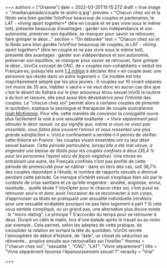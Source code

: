 +++
authors = ["Orianne"]
date = 2022-03-25T15:15:27Z
draft = true
image = "/media/uploads/couple-le-point-q.jpg"
preview = "Chacun chez soi et la libido sera bien gardée !\n\nPour beaucoup de couples et partenaires, le LAT - «_living apart together_»* (être en couple et ne pas vivre sous le même toit), présente beaucoup d’avantages : garder son indépendance et son autonomie, préserver son équilibre, se manquer pour savoir se retrouver, faire grimper le désir…"
section = "On débunke"
text = "Chacun chez soi et la libido sera bien gardée !\n\nPour beaucoup de couples, le LAT - «_living apart together_»* (être en couple et ne pas vivre sous le même toit), présente des avantages : garder son indépendance et son autonomie, préserver son équilibre, se manquer pour savoir se retrouver, faire grimper le désir…\n\nCe concept de CNC, de « couples non-cohabitants » séduit les Français·es, puisqu’iels sont [1,2 million](https://www.ined.fr/fichier/s_rubrique/27640/dossier_de_presse_famille_a_distance.fr.pdf) à déclarer être « en couple avec une personne qui réside dans un autre logement ». Ce modèle est très majoritairement adopté par les plus jeunes : 6 couples sur 10 vivant séparés ont moins de 35 ans. Habiter « seul·e » ne veut donc en aucun cas dire que c’est le désert du Sahara sur le plan amoureux et/ou sexuel.\n\nSi la routine a du bon et rassure, elle peut aussi être dévastatrice pour l’intimité des couples. Le \"chacun chez soi\" permet alors à certains couples de pimenter le quotidien, explique la sexologue et thérapeute de couple australienne [Isiah McKimmie](https://www.bodyandsoul.com.au/wellbeing/5-frankly-brilliant-benefits-of-living-apart-together/news-story/8bff102d0ea6f00d8180221c5dd186fc). Pour elle, cette manière de concevoir la conjugalité ouvre plus facilement la voie à une sexualité exaltante : « _Vivre séparément peut stimuler le désir sexuel, ce qui signifie que, même si vous ne vivez pas ensemble, vous faites plus souvent l’amour et vous ressentez une plus grande satisfaction »._ \n\nLe confinement a semble-t-il permis de vérifier cette théorie en France : les couples vivant ensemble ont vu leur désir sexuel baisser. _Cette période particulière, lorsqu’elle a été mal vécue, a engendré une baisse de libido pour les couples confinés à deux (35,4 % pour les personnes l’ayant vécu de façon négative)_. Une chose en entraînant une autre, les Français confinés n’ont pas profité de cette période de promiscuité pour se câliner : dans un tiers des cas, soit 36,7% des couples répondant à l’étude, le nombre de rapports sexuels a diminué pendant cette période. Ce manque d’intérêt sexuel s’explique bien sûr par le contexte de crise sanitaire et ce qu’elle engendre : anxiété, angoisse, ennui, lassitude… quelle étude ? \n\nOpter pour le chacun chez soi, c’est aussi se retrouver seul·e et donc avoir l’occasion de se reconnecter à son corps, d’apprivoiser sa libido en pratiquant une sexualité individuelle.\n\nAlors pour une sexualité endiablée pourquoi ne pas faire logement à part ? Si cela vous semble compliqué, ou un grand pas, une alternative plus douce existe : le \"micro-dating\". Le principe ? S'accorder du temps pour se retrouver à deux. Durant un câlin le matin, lors d'une balade après le travail ou au resto par exemple…Cela permet, selon les adeptes de cette pratique, de consolider la relation en sortant la tête du quotidien. \n\nOn recréé l'atmosphère de début d’histoire, de “date”, un climat de séduction se réinvente… propice ensuite aux retrouvailles sur l’oreiller."
themes = ["chacun chez soi", "sexualité ", "CNC", "LAT", "Vivre séparément"]
title = "Vivre séparément favorise l'épanouissement sexuel ?"
veracity = "Vrai"

+++
